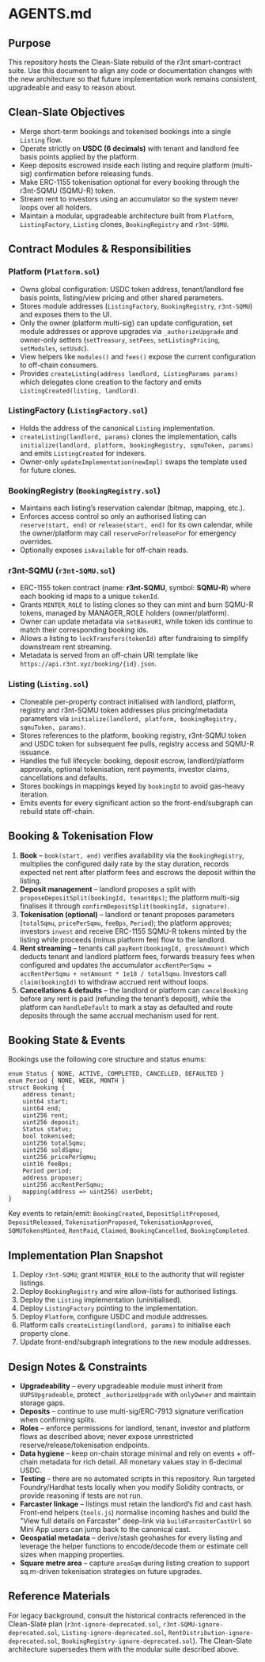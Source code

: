 # AGENTS.md

## Purpose
This repository hosts the Clean-Slate rebuild of the r3nt smart-contract suite. Use this document to
align any code or documentation changes with the new architecture so that future implementation
work remains consistent, upgradeable and easy to reason about.

## Clean-Slate Objectives
- Merge short-term bookings and tokenised bookings into a single `Listing` flow.
- Operate strictly on **USDC (6 decimals)** with tenant and landlord fee basis points applied by the
  platform.
- Keep deposits escrowed inside each listing and require platform (multi-sig) confirmation before
  releasing funds.
- Make ERC-1155 tokenisation optional for every booking through the r3nt-SQMU (SQMU-R) token.
- Stream rent to investors using an accumulator so the system never loops over all holders.
- Maintain a modular, upgradeable architecture built from `Platform`, `ListingFactory`,
  `Listing` clones, `BookingRegistry` and `r3nt-SQMU`.

## Contract Modules & Responsibilities
### Platform (`Platform.sol`)
- Owns global configuration: USDC token address, tenant/landlord fee basis points, listing/view
  pricing and other shared parameters.
- Stores module addresses (`ListingFactory`, `BookingRegistry`, `r3nt-SQMU`) and exposes them to
  the UI.
- Only the owner (platform multi-sig) can update configuration, set module addresses or approve
  upgrades via `_authorizeUpgrade` and owner-only setters (`setTreasury`, `setFees`,
  `setListingPricing`, `setModules`, `setUsdc`).
- View helpers like `modules()` and `fees()` expose the current configuration to off-chain
  consumers.
- Provides `createListing(address landlord, ListingParams params)` which delegates clone creation
  to the factory and emits `ListingCreated(listing, landlord)`.

### ListingFactory (`ListingFactory.sol`)
- Holds the address of the canonical `Listing` implementation.
- `createListing(landlord, params)` clones the implementation, calls
  `initialize(landlord, platform, bookingRegistry, sqmuToken, params)` and emits
  `ListingCreated` for indexers.
- Owner-only `updateImplementation(newImpl)` swaps the template used for future clones.

### BookingRegistry (`BookingRegistry.sol`)
- Maintains each listing’s reservation calendar (bitmap, mapping, etc.).
- Enforces access control so only an authorised listing can `reserve(start, end)` or
  `release(start, end)` for its own calendar, while the owner/platform may call
  `reserveFor`/`releaseFor` for emergency overrides.
- Optionally exposes `isAvailable` for off-chain reads.

### r3nt-SQMU (`r3nt-SQMU.sol`)
- ERC-1155 token contract (name: **r3nt-SQMU**, symbol: **SQMU-R**) where each booking id maps to a
  unique `tokenId`.
- Grants `MINTER_ROLE` to listing clones so they can mint and burn SQMU-R tokens, managed by
  MANAGER_ROLE holders (owner/platform).
- Owner can update metadata via `setBaseURI`, while token ids continue to match their
  corresponding booking ids.
- Allows a listing to `lockTransfers(tokenId)` after fundraising to simplify downstream rent
  streaming.
- Metadata is served from an off-chain URI template like `https://api.r3nt.xyz/booking/{id}.json`.

### Listing (`Listing.sol`)
- Cloneable per-property contract initialised with landlord, platform, registry and r3nt-SQMU
  token addresses plus pricing/metadata parameters via `initialize(landlord, platform,
  bookingRegistry, sqmuToken, params)`.
- Stores references to the platform, booking registry, r3nt-SQMU token and USDC token for
  subsequent fee pulls, registry access and SQMU-R issuance.
- Handles the full lifecycle: booking, deposit escrow, landlord/platform approvals, optional
  tokenisation, rent payments, investor claims, cancellations and defaults.
- Stores bookings in mappings keyed by `bookingId` to avoid gas-heavy iteration.
- Emits events for every significant action so the front-end/subgraph can rebuild state off-chain.

## Booking & Tokenisation Flow
1. **Book** – `book(start, end)` verifies availability via the `BookingRegistry`, multiplies the
   configured daily rate by the stay duration, records expected net rent after platform fees and
   escrows the deposit within the listing.
2. **Deposit management** – landlord proposes a split with `proposeDepositSplit(bookingId, tenantBps)`;
   the platform multi-sig finalises it through `confirmDepositSplit(bookingId, signature)`.
3. **Tokenisation (optional)** – landlord or tenant proposes parameters (`totalSqmu`,
   `pricePerSqmu`, `feeBps`, `Period`); the platform approves; investors `invest` and receive
   ERC-1155 SQMU-R tokens minted by the listing while proceeds (minus platform fee) flow to the landlord.
4. **Rent streaming** – tenants call `payRent(bookingId, grossAmount)` which deducts tenant and
   landlord platform fees, forwards treasury fees when configured and updates the accumulator
   `accRentPerSqmu = accRentPerSqmu + netAmount * 1e18 / totalSqmu`. Investors call
   `claim(bookingId)` to withdraw accrued rent without loops.
5. **Cancellations & defaults** – the landlord or platform can `cancelBooking` before any rent is
   paid (refunding the tenant’s deposit), while the platform can `handleDefault` to mark a stay as
   defaulted and route deposits through the same accrual mechanism used for rent.

## Booking State & Events
Bookings use the following core structure and status enums:
```
enum Status { NONE, ACTIVE, COMPLETED, CANCELLED, DEFAULTED }
enum Period { NONE, WEEK, MONTH }
struct Booking {
    address tenant;
    uint64 start;
    uint64 end;
    uint256 rent;
    uint256 deposit;
    Status status;
    bool tokenised;
    uint256 totalSqmu;
    uint256 soldSqmu;
    uint256 pricePerSqmu;
    uint16 feeBps;
    Period period;
    address proposer;
    uint256 accRentPerSqmu;
    mapping(address => uint256) userDebt;
}
```

Key events to retain/emit: `BookingCreated`, `DepositSplitProposed`, `DepositReleased`,
`TokenisationProposed`, `TokenisationApproved`, `SQMUTokensMinted`, `RentPaid`, `Claimed`,
`BookingCancelled`, `BookingCompleted`.

## Implementation Plan Snapshot
1. Deploy `r3nt-SQMU`; grant `MINTER_ROLE` to the authority that will register listings.
2. Deploy `BookingRegistry` and wire allow-lists for authorised listings.
3. Deploy the `Listing` implementation (uninitialised).
4. Deploy `ListingFactory` pointing to the implementation.
5. Deploy `Platform`, configure USDC and module addresses.
6. Platform calls `createListing(landlord, params)` to initialise each property clone.
7. Update front-end/subgraph integrations to the new module addresses.

## Design Notes & Constraints
- **Upgradeability** – every upgradeable module must inherit from `UUPSUpgradeable`, protect
  `_authorizeUpgrade` with `onlyOwner` and maintain storage gaps.
- **Deposits** – continue to use multi-sig/ERC-7913 signature verification when confirming splits.
- **Roles** – enforce permissions for landlord, tenant, investor and platform flows as described
  above; never expose unrestricted reserve/release/tokenisation endpoints.
- **Data hygiene** – keep on-chain storage minimal and rely on events + off-chain metadata for rich
  detail. All monetary values stay in 6-decimal USDC.
- **Testing** – there are no automated scripts in this repository. Run targeted Foundry/Hardhat
  tests locally when you modify Solidity contracts, or provide reasoning if tests are not run.
- **Farcaster linkage** – listings must retain the landlord’s fid and cast hash. Front-end helpers
  (`tools.js`) normalise incoming hashes and build the "View full details on Farcaster" deep-link
  via `buildFarcasterCastUrl` so Mini App users can jump back to the canonical cast.
- **Geospatial metadata** – derive/stash geohashes for every listing and leverage the helper
  functions to encode/decode them or estimate cell sizes when mapping properties.
- **Square metre area** – capture `areaSqm` during listing creation to support sq.m-driven
  tokenisation strategies on future upgrades.

## Reference Materials
For legacy background, consult the historical contracts referenced in the Clean-Slate plan
(`r3nt-ignore-deprecated.sol`, `r3nt-SQMU-ignore-deprecated.sol`, `Listing-ignore-deprecated.sol`, `RentDistribution-ignore-deprecated.sol`, `BookingRegistry-ignore-deprecated.sol`). The
Clean-Slate architecture supersedes them with the modular suite described above.
